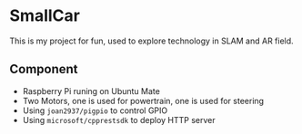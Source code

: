 # SmallCar
This is my project for fun, used to explore technology in SLAM and AR field.

## Component

* Raspberry Pi runing on Ubuntu Mate
* Two Motors, one is used for powertrain, one is used for steering
* Using `joan2937/pigpio` to control GPIO
* Using `microsoft/cpprestsdk` to deploy HTTP server

